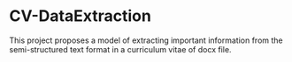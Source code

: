 # CV-DataExtraction
This project proposes a model of extracting important information from the semi-structured text  format in a curriculum vitae of docx file.

